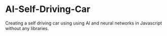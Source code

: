 # AI-Self-Driving-Car
Creating a self driving car using using AI and neural networks in Javascript without any libraries.
